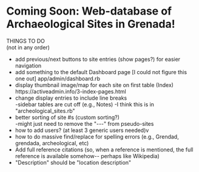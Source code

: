 <!DOCTYPE html>
<html lang="en">
<h1>Coming Soon: Web-database of Archaeological Sites in Grenada!</h1>
<p>
THINGS TO DO <br>
(not in any order) <br>
<ul>
<li>add previous/next buttons to site entries (show pages?) for easier navigation </li>
<li>add something to the default Dashboard page [I could not figure this one out]
	app/admin/dashboard.rb</li>
<li>display thumbnail image/map for each site on first table (Index)</li>
	https://activeadmin.info/3-index-pages.html
<li>change display entries to include line breaks</li>
	-sidebar tables are cut off (e.g., Notes)
	-I think this is in "archeological_sites.rb"
<li>better sorting of site #s (custom sorting?)</li>
	-might just need to remove the "---" from pseudo-sites
<li>how to add users? (at least 3 generic users needed)v
<li>how to do massive find/replace for spelling errors (e.g., Grendad, grendada, archeological, etc)</li>
<li>Add full reference citations (so, when a reference is mentioned, the full reference is available somehow-- perhaps like Wikipedia)</li>
<li>"Description" should be "location description"</li>

</p>
</html>